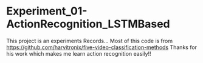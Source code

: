 # Experiment_01-ActionRecognition_LSTMBased
This project is an experiments Records...
Most of this code is from https://github.com/harvitronix/five-video-classification-methods
Thanks for his work which makes me learn action recognition easily!!
